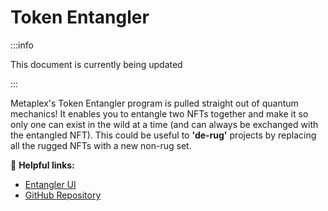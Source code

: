 # Token Entangler

:::info

This document is currently being updated

:::

Metaplex's Token Entangler program is pulled straight out of quantum mechanics! It enables you to entangle two NFTs together and make it so only one can exist in the wild at a time (and can always be exchanged with the entangled NFT). This could be useful to **'de-rug'** projects by replacing all the rugged NFTs with a new non-rug set.

🔗 **Helpful links:**

- [Entangler UI](https://github.com/metaplex-foundation/token-entangler-ui)
- [GitHub Repository](https://github.com/metaplex-foundation/metaplex-program-library/tree/master/token-entangler)
